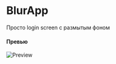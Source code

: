 # BlurApp
Просто login screen с размытым фоном

#### Превью
![Preview](https://ibb.co/vqs2BFd "Preview")
